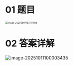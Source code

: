 

# 01 题目

<img src="https://cvp.oss-cn-shanghai.aliyuncs.com/202506071637554.png" alt="image-20250607163717466" style="zoom:50%;" />



# 02 答案详解

![image-20251011100003435](C:\Users\Administrator\AppData\Roaming\Typora\typora-user-images\image-20251011100003435.png)
